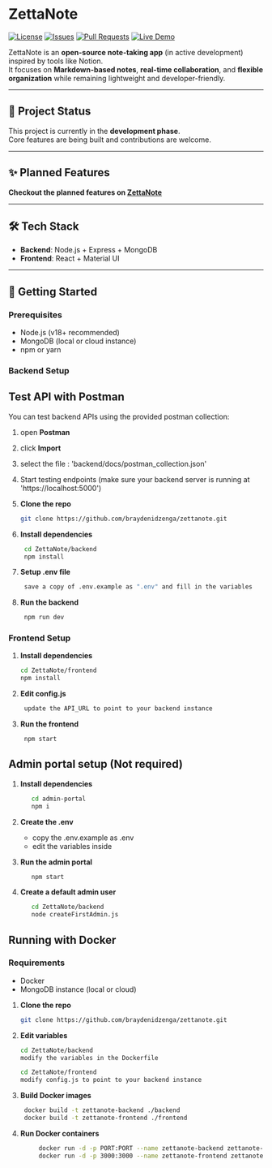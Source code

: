 # ZettaNote

[![License](https://img.shields.io/github/license/braydenidzenga/zettanote)](./LICENSE)
[![Issues](https://img.shields.io/github/issues/braydenidzenga/zettanote)](https://github.com/yourusername/zettanote/issues)
[![Pull Requests](https://img.shields.io/github/issues-pr/braydenidzenga/zettanote)](https://github.com/yourusername/zettanote/pulls)
[![Live Demo](https://img.shields.io/badge/Live%20Demo-Visit-blue?style=for-the-badge&logo=github)](https://zettanote.tech)

ZettaNote is an **open-source note-taking app** (in active development) inspired by tools like Notion.  
It focuses on **Markdown-based notes**, **real-time collaboration**, and **flexible organization** while remaining lightweight and developer-friendly.

---

## 🚧 Project Status

This project is currently in the **development phase**.  
Core features are being built and contributions are welcome.

---

## ✨ Planned Features

**Checkout the planned features on [ZettaNote](https://zettanote.tech/share/7ac81567-c0e7-4286-94f7-5596a3fe07a1)**

---

## 🛠️ Tech Stack

- **Backend**: Node.js + Express + MongoDB
- **Frontend**: React + Material UI

---

## 🚀 Getting Started

### Prerequisites

- Node.js (v18+ recommended)
- MongoDB (local or cloud instance)
- npm or yarn

### Backend Setup

## Test API with Postman
 You can test backend APIs using the provided postman collection:
 1. open **Postman**
 2. click **Import**
 3. select the file : 'backend/docs/postman_collection.json'
 4. Start testing endpoints (make sure your backend server is running at 'https://localhost:5000')

1. **Clone the repo**

   ```bash
   git clone https://github.com/braydenidzenga/zettanote.git

   ```

2. **Install dependencies**

   ```bash
    cd ZettaNote/backend
    npm install

   ```

3. **Setup .env file**

   ```bash
    save a copy of .env.example as ".env" and fill in the variables

   ```

4. **Run the backend**
   ```bash
    npm run dev
   ```

### Frontend Setup

1. **Install dependencies**

   ```bash
   cd ZettaNote/frontend
   npm install

   ```

2. **Edit config.js**

   ```bash
    update the API_URL to point to your backend instance

   ```

3. **Run the frontend**
   ```bash
    npm start
   ```

## Admin portal setup (Not required)

1. **Install dependencies**

   ```bash
      cd admin-portal
      npm i
   ```

2. **Create the .env**
   - copy the .env.example as .env
   - edit the variables inside

3. **Run the admin portal**

   ```bash
      npm start
   ```

4. **Create a default admin user**
   ```bash
      cd ZettaNote/backend
      node createFirstAdmin.js
   ```

## Running with Docker

### Requirements

- Docker
- MongoDB instance (local or cloud)

1. **Clone the repo**

   ```bash
   git clone https://github.com/braydenidzenga/zettanote.git

   ```

2. **Edit variables**

   ```bash
   cd ZettaNote/backend
   modify the variables in the Dockerfile

   cd ZettaNote/frontend
   modify config.js to point to your backend instance

   ```

3. **Build Docker images**

   ```bash
    docker build -t zettanote-backend ./backend
    docker build -t zettanote-frontend ./frontend

   ```

4. **Run Docker containers**
   ```bash
        docker run -d -p PORT:PORT --name zettanote-backend zettanote-backend
        docker run -d -p 3000:3000 --name zettanote-frontend zettanote-frontend
   ```

